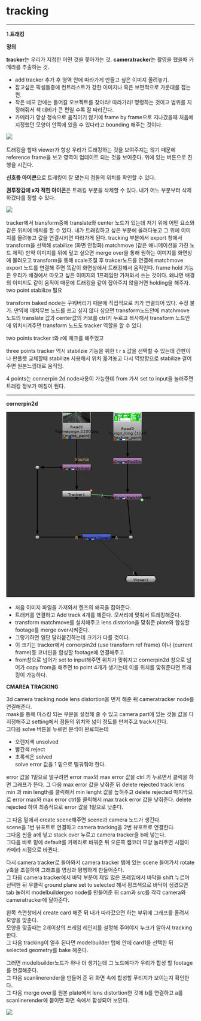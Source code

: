# tracking  
***  
1.**트래킹**

**정의**  
  
 **tracker**는 우리가 지정한 어떤 것을 쫓아가는 것.
 **cameratracker**는 촬영을 했을때 카메라를 추출하는 것.
 
 * add tracker 추가 후 영역 안에 따라가게 만들고 싶은 이미지 올려놓기.
 * 잡고싶은 픽셀들중에 컨트라스트가 강한 이미지나 혹은 보편적으로 가운대를 잡는 편.
 * 작은 네모 안에는 들어갈 오브젝트를 찾아라! 따라가라! 명령하는 것이고 범위를 지정해줘서 색 대비가 큰 편일 수록 잘 따라간다.
 * 카메라가 항상 정속으로 움직이기 않기에 frame by frame으로 지나갔을때 처음에 지정했던 모양이 안쪽에 있을 수 있다라고 bounding 해주는 것이다.

<img src="http://hagbarth.net/wp-content/uploads/2013/10/OBJECT1.jpg">
 
 트래킹을 할때 viewer가 항상 우리가 트래킹하는 것을 보여주지는 않기 때문에 reference frame을 보고 영역이 업데이트 되는 것을 보여준다.
 위에 있는 버튼으로 진행을 시킨다.
 
 **신호등 아이콘**으로 트래킹이 잘 됐는지 점들의 위치를 확인할 수 있다.  
 
 **권투장갑에 x자 적힌 아이콘**은 트래킹 부분을 삭제할 수 있다. 내가 어느 부분부터 삭제하겠다를 정할 수 있다.  
 
 <img src="https://d2x313g9lpht1q.cloudfront.net/optimized/3X/a/b/abdb8dc9d81e4a8487c19d6146c16f8cdb3a5f23_2_690x659.png">
 
 tracker에서 transform중에 translate와 center 노드가 있는데 저기 위에 어떤 요소와 같은 위치에 배치를 할 수 있다.
 내가 트래킹하고 싶은 부분에 올려다놓고 그 위에 이미지를 올려놓고 값을 연결시키면 따라가게 된다.
 tracking 부분에서 export 창에서 transform을 선택해 stabilize (화면 안정화) matchmove (같은 애니메이션을 가진 노드 제작) 
 만약 이미지를 위에 덮고 싶으면 merge over을 통해 원하는 이미지를 화면상에 불러오고 
 transform을 통해 scale조절 후 trakcer노드를 연결해 matchmove export 노드를 연결해 주면 똑같이 화면상에서 트래킹해서 움직인다.
 frame hold 기능은 우리가 배경에서 따오고 싶은 이미지의 1프레임만 가져와서 쓰는 것이다. 왜냐면 배경의 이미지도 같이 움직이 때문에 트래킹을 같이 잡아주지 않을거면
 holding을 해주자.  
 two point stabilize 필요
 
 transform baked node는 구워버리기 때문에 직접적으로 키가 연결되어 있다. 수정 불가.
 만약에 매치무브 노드를 쓰고 싶지 않다 싶으면 transform노드안에 matchmove 노드의 translate 값과 center값의 커브를 ctrl키 누르고 복사해서 transform 노드안에 위치시켜주면 
 transform 노드도 tracker 역할을 할 수 있다.  
 
 two points tracker t와 r에 체크를 해주었고 
 
 three points tracker 역시 stabilzie 기능을 위한 t r s 값을 선택할 수 있는데 
 간판이나 판플렛 교체할때 stabilize 사용해서 위치 옮겨놓고 다시 역방향으로 stabilize 걸어주면 원본느낌대로 움직임.
 
 4 points는 connerpin 2d node사용이 가능한데 from 가서 set to input을 눌러주면 트래킹 정보가 매칭이 된다.  
 
 ***  
 **cornerpin2d**
 
<img src="https://github.com/yongyong1638/2d-digital-compsiting-research/blob/main/corner.PNG">  

* 처음 이미지 파일을 가져와서 렌즈의 왜곡을 잡아준다.  
* 트래커를 연결하고 Add track 4개를 해준다. 모서리에 맞춰서 트래킹해준다.   
* transform matchmove를 설치해주고 lens distorion을 맞춰준 plate와 합성할 footage를 
merge over시켜준다.  
* 그렇기하면 일단 달라붙긴하는데 크기가 다를 것이다.  
* 이 크기는 tracker에서 cornerpin2d (use transform ref frame) 이나 (current frame)등 코너핀을 합성할 footage에 연결해주고  
* from창으로 넘어가 set to input해주면 위치가 맞춰지고 cornerpin2d 창으로 넘어가 copy from을 해주면 to point 4개가 생기는데 이를 위치를 맞춰준다면 트래킹이 가능하다.  


   
 **CMAREA TRACKING**  
 
 3d camera tracking node
lens distortion을 먼저 해준 뒤
cameratracker node를 연결해준다.  
mask를 통해 마스킹 되는 부분을 설정해 줄 수 있고
camera part에 있는 것들 값을 다 지정해주고 
setting에서 점들의 위치와 넓이 정도를 만져주고
track시킨다.  
그다음 solve 버튼을 누르면 분석이 완료되는데
* 오렌지색 unsolved  
* 빨간색 reject  
* 초록색은 solved  
solve error 값을 1 밑으로 떨궈줘야 한다.  

error 값을 1밑으로 떨구려면 error max와 max error 값을 ctrl 키 누르면서 클릭을 하면 그래프가 뜬다.
그 다음 max error 값을 낮춰준 뒤 delete rejected
track lens min 과 min length를 클릭해서 min lenght 값을 높혀주고 delete rejected
마지막으로 error max와 max error ctrl를 클릭해서 max track error 값을 낮춰준다. delete rejected 하여 최종적으로 error 값을 1밑으로 낮춘다.  

그 다음 밑에서 create scene해주면 scene과 camera 노드가 생긴다.  
scene을 1번 뷰포트로 연결하고 camera tracking을 2번 뷰포트로 연결한다.   
그다음 씬을 a에 넣고 stack over 누르고 camera tracker을 b에 넣는다.  
그다음 바로 밑에 default를 카메라로 바꿔준 뒤 오른쪽 캠코더 모양 눌러주면 시점이 카메라 시점으로 바뀐다.  


다시 camera tracker로 돌아와서 camera tracker 탭에 있는 scene 들어가서 rotate y축을 조절하여 그래프를
영상과 평행하게 만들어준다.   
그 다음 camera tracker에서 바닥 부분이 제일 많은 프레임에서 바닥을 shift 누르며 선택한 뒤 우클릭 ground plane set to selected 해서 핑크색으로 바닥이 생겼으면
tab 눌러서 modelbuildergeo node를 만들어준 뒤 cam과 src를 각각 camera와 cameratracker에 달아준다.  

왼쪽 측면창에서 create card 해준 뒤 내가 따라갔으면 하는 부위에 그래프를 올려서 모양을 맞춘다.  
모양을 맞출때는 2개이상의 프레임 레인지를 설정해 주어야지 누크가 알아서 tracking한다.    
그 다음 tracking이 얼추 된다면 modelbuilder 탭에 안에 card1을 선택한 뒤 selected geometry를 bake 해준다.  

그러면 modelbuilder노드가 하나 더 생기는데 그 노드에다가 우리가 합성 할 footage를 연결해준다.  
그 다음 scanlinerender을 만들어 준 뒤 화면 속에 합성할 푸티지가 보이는지 확인한다.   
그 다음 merge over를 원본 plate에서 lens distortion한 것에 b를 연결하고 a를 scanlinerender에 붙이면
화면 속에서 합성되어 보인다.  



 

 
 <img src="https://preview.redd.it/ctt8hfsn1ei21.png?width=2484&format=png&auto=webp&s=8be02503f4e3d4036f80f0707d5ba60dd37b378e">
 
 
 
